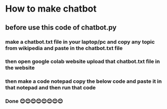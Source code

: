  # How to make chatbot #
 ## before use this code of chatbot.py 
 ### make a chatbot.txt file in your laptop/pc and copy any topic from wikipedia and paste in the chatbot.txt file 
 ### then open google colab website upload that chatbot.txt file in the website 
 ### then make a code notepad copy the below code and paste it in that notepad and then run that code 
 ### Done 😊😊😊😊😊😊😊😊

